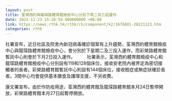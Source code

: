 ```yaml
---
layout: post
title: 荃灣西約與龍琛路體育館檢疫中心分別下周二及三起運作
date: 2022-11-23 15:26:59.000000000 +08:00
link: https://news.rthk.hk/rthk/ch/component/k2/1676881-20221123.htm
categories: rthk
---
```


社署宣布，近日社區及院舍內新冠病毒確診個案有上升趨勢，荃灣西約體育館檢疫中心與龍琛路體育館檢疫中心，會分別於下星期二及三投入運作，而彩榮路體育館暫託中心則會於下月2日投入運作。
　　 
社署表示，荃灣西約體育館檢疫中心和龍琛路體育館檢疫中心分別設有119和128個床位，接收安老院內被界定為密切接觸者的長者。彩榮路體育館暫託中心則設有144個床位，接收輕症或無症狀確診長者。3間中心均會提供基本膳食及護理支援，不另收費。

康文署宣布，由於作防疫用途，荃灣西約體育館及龍琛路體育館本月24日暫停開放，彩榮路體育館本月27日起暫停開放。
